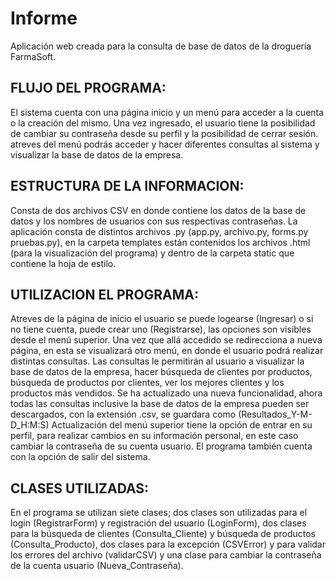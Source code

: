 Informe
==========


Aplicación web creada para la consulta de base de datos de la droguería FarmaSoft.

FLUJO DEL PROGRAMA:
-------------------
El sistema cuenta con una página inicio y un menú para acceder a la cuenta o la creación del mismo. Una vez ingresado, el usuario tiene la posibilidad de cambiar su contraseña desde su perfil y la posibilidad de cerrar sesión. atreves del menú podrás acceder y hacer diferentes consultas al sistema y visualizar la base de datos de la empresa.

ESTRUCTURA DE LA INFORMACION:
-----------------------------
Consta de dos archivos CSV en donde contiene los datos de la base de datos y los nombres de usuarios con sus respectivas contraseñas.
La aplicación consta de distintos archivos .py (app.py, archivo.py, forms.py pruebas.py), en la carpeta templates están contenidos los archivos .html (para la visualización del programa) y dentro de la carpeta static que contiene la hoja de estilo.

UTILIZACION EL PROGRAMA:
------------------------
Atreves de la página de inicio el usuario se puede logearse (Ingresar) o si no tiene cuenta, puede crear uno (Registrarse), las opciones son visibles desde el menú superior.
Una vez que allá accedido se redirecciona a nueva página, en esta se visualizará otro menú, en donde el usuario podrá realizar distintas consultas.
Las consultas le permitirán al usuario a visualizar la base de datos de la empresa, hacer búsqueda de clientes por productos, búsqueda de productos por clientes, ver los mejores clientes y los productos más vendidos.
Se ha actualizado una nueva funcionalidad, ahora todas las consultas inclusive la base de datos de la empresa pueden ser descargados, con la extensión .csv, se guardara como (Resultados_Y-M-D_H:M:S)
Actualización del menú superior tiene la opción de entrar en su perfil, para realizar cambios en su información personal, en este caso cambiar la contraseña de su cuenta usuario.
El programa también cuenta con la opción de salir del sistema.


CLASES UTILIZADAS:
------------------
En el programa se utilizan siete clases; dos clases son utilizadas para el login (RegistrarForm) y registración del usuario (LoginForm), dos clases para la búsqueda de clientes (Consulta_Cliente) y búsqueda de productos (Consulta_Producto), dos clases para la excepción (CSVError) y para validar los errores del archivo (validarCSV) y una clase para cambiar la contraseña de la cuenta usuario (Nueva_Contraseña).


